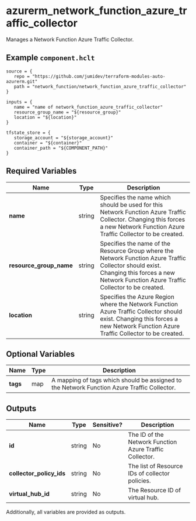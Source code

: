 # azurerm_network_function_azure_traffic_collector

Manages a Network Function Azure Traffic Collector.

## Example `component.hclt`

```hcl
source = {
   repo = "https://github.com/jumidev/terraform-modules-auto-azurerm.git"   
   path = "network_function/network_function_azure_traffic_collector"   
}

inputs = {
   name = "name of network_function_azure_traffic_collector"   
   resource_group_name = "${resource_group}"   
   location = "${location}"   
}

tfstate_store = {
   storage_account = "${storage_account}"   
   container = "${container}"   
   container_path = "${COMPONENT_PATH}"   
}

```

## Required Variables

| Name | Type |  Description |
| ---- | --------- |  ----------- |
| **name** | string |  Specifies the name which should be used for this Network Function Azure Traffic Collector. Changing this forces a new Network Function Azure Traffic Collector to be created. | 
| **resource_group_name** | string |  Specifies the name of the Resource Group where the Network Function Azure Traffic Collector should exist. Changing this forces a new Network Function Azure Traffic Collector to be created. | 
| **location** | string |  Specifies the Azure Region where the Network Function Azure Traffic Collector should exist. Changing this forces a new Network Function Azure Traffic Collector to be created. | 

## Optional Variables

| Name | Type |  Description |
| ---- | --------- |  ----------- |
| **tags** | map |  A mapping of tags which should be assigned to the Network Function Azure Traffic Collector. | 



## Outputs

| Name | Type | Sensitive? | Description |
| ---- | ---- | --------- | --------- |
| **id** | string | No  | The ID of the Network Function Azure Traffic Collector. | 
| **collector_policy_ids** | string | No  | The list of Resource IDs of collector policies. | 
| **virtual_hub_id** | string | No  | The Resource ID of virtual hub. | 

Additionally, all variables are provided as outputs.
